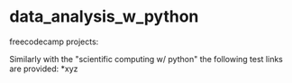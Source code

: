 # data_analysis_w_python
freecodecamp projects:

Similarly with the "scientific computing w/ python" the following test links are provided:
  *xyz
